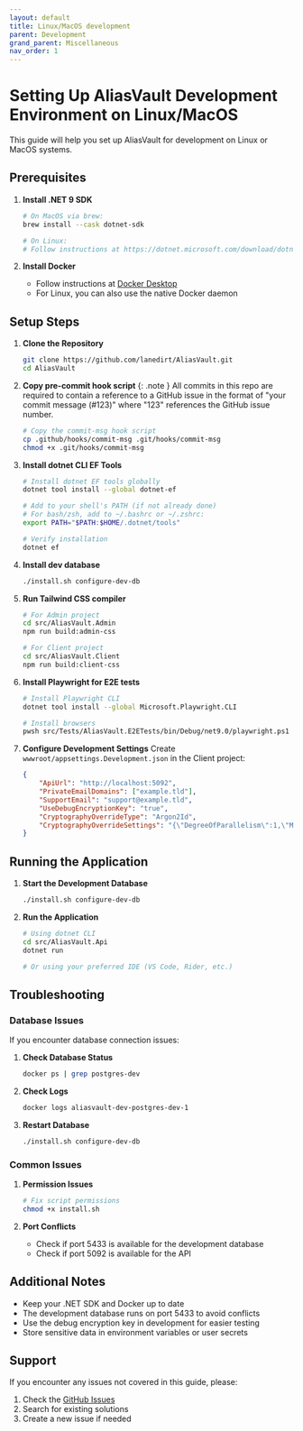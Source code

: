 ```yaml
---
layout: default
title: Linux/MacOS development
parent: Development
grand_parent: Miscellaneous
nav_order: 1
---
```


# Setting Up AliasVault Development Environment on Linux/MacOS

This guide will help you set up AliasVault for development on Linux or MacOS systems.

## Prerequisites

1. **Install .NET 9 SDK**
   ```bash
   # On MacOS via brew:
   brew install --cask dotnet-sdk

   # On Linux:
   # Follow instructions at https://dotnet.microsoft.com/download/dotnet/9.0
   ```

2. **Install Docker**
   - Follow instructions at [Docker Desktop](https://www.docker.com/products/docker-desktop)
   - For Linux, you can also use the native Docker daemon

## Setup Steps

1. **Clone the Repository**
   ```bash
   git clone https://github.com/lanedirt/AliasVault.git
   cd AliasVault
   ```

2. **Copy pre-commit hook script**
   {: .note }
   All commits in this repo are required to contain a reference to a GitHub issue in the format of "your commit message (#123)" where "123" references the GitHub issue number.

   ```bash
   # Copy the commit-msg hook script
   cp .github/hooks/commit-msg .git/hooks/commit-msg
   chmod +x .git/hooks/commit-msg
   ```

3. **Install dotnet CLI EF Tools**
   ```bash
   # Install dotnet EF tools globally
   dotnet tool install --global dotnet-ef
   
   # Add to your shell's PATH (if not already done)
   # For bash/zsh, add to ~/.bashrc or ~/.zshrc:
   export PATH="$PATH:$HOME/.dotnet/tools"
   
   # Verify installation
   dotnet ef
   ```

4. **Install dev database**
   ```bash
   ./install.sh configure-dev-db
   ```

5. **Run Tailwind CSS compiler**
   ```bash
   # For Admin project
   cd src/AliasVault.Admin
   npm run build:admin-css
   
   # For Client project
   cd src/AliasVault.Client
   npm run build:client-css
   ```

6. **Install Playwright for E2E tests**
   ```bash
   # Install Playwright CLI
   dotnet tool install --global Microsoft.Playwright.CLI
   
   # Install browsers
   pwsh src/Tests/AliasVault.E2ETests/bin/Debug/net9.0/playwright.ps1 install
   ```

7. **Configure Development Settings**
   Create `wwwroot/appsettings.Development.json` in the Client project:
   ```json
   {
       "ApiUrl": "http://localhost:5092",
       "PrivateEmailDomains": ["example.tld"],
       "SupportEmail": "support@example.tld",
       "UseDebugEncryptionKey": "true",
       "CryptographyOverrideType": "Argon2Id",
       "CryptographyOverrideSettings": "{\"DegreeOfParallelism\":1,\"MemorySize\":1024,\"Iterations\":1}"
   }
   ```

## Running the Application

1. **Start the Development Database**
   ```bash
   ./install.sh configure-dev-db
   ```

2. **Run the Application**
   ```bash
   # Using dotnet CLI
   cd src/AliasVault.Api
   dotnet run
   
   # Or using your preferred IDE (VS Code, Rider, etc.)
   ```

## Troubleshooting

### Database Issues
If you encounter database connection issues:

1. **Check Database Status**
   ```bash
   docker ps | grep postgres-dev
   ```

2. **Check Logs**
   ```bash
   docker logs aliasvault-dev-postgres-dev-1
   ```

3. **Restart Database**
   ```bash
   ./install.sh configure-dev-db
   ```

### Common Issues

1. **Permission Issues**
   ```bash
   # Fix script permissions
   chmod +x install.sh
   ```

2. **Port Conflicts**
   - Check if port 5433 is available for the development database
   - Check if port 5092 is available for the API

## Additional Notes

- Keep your .NET SDK and Docker up to date
- The development database runs on port 5433 to avoid conflicts
- Use the debug encryption key in development for easier testing
- Store sensitive data in environment variables or user secrets

## Support

If you encounter any issues not covered in this guide, please:
1. Check the [GitHub Issues](https://github.com/lanedirt/AliasVault/issues)
2. Search for existing solutions
3. Create a new issue if needed 